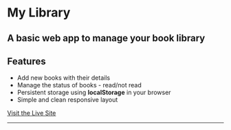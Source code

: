 # My Library
A basic web app to manage your book library
---
## Features

- Add new books with their details
- Manage the status of books - read/not read    
- Persistent storage using **localStorage** in your browser 
- Simple and clean responsive layout

[Visit the Live Site](https://pdk34.github.io/Library/)  

---
